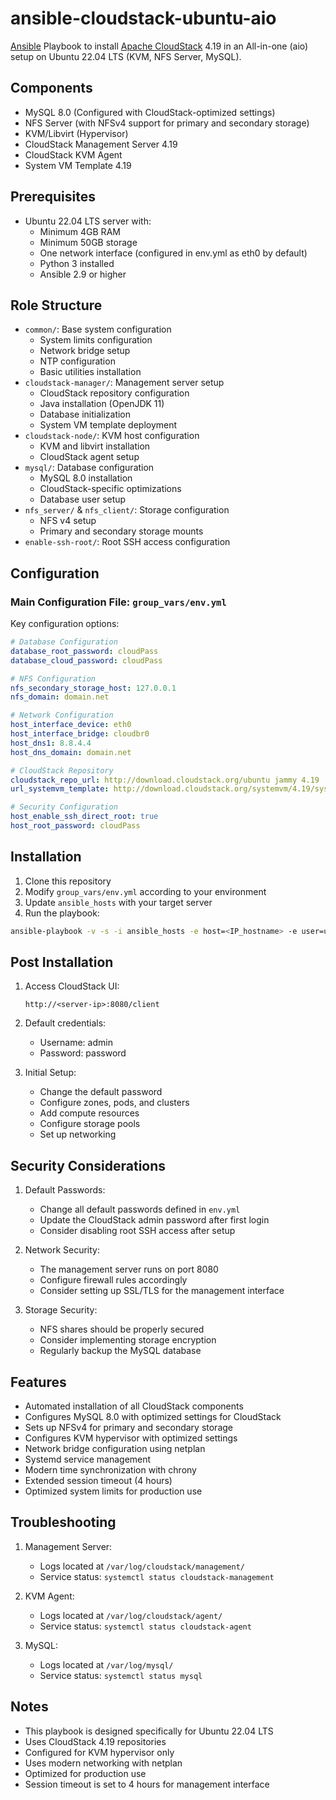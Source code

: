 # ansible-cloudstack-ubuntu-aio

[Ansible](http://ansible.com) Playbook to install [Apache CloudStack](cloudstack.apache.org) 4.19 in an All-in-one (aio) setup on Ubuntu 22.04 LTS (KVM, NFS Server, MySQL).

## Components

- MySQL 8.0 (Configured with CloudStack-optimized settings)
- NFS Server (with NFSv4 support for primary and secondary storage)
- KVM/Libvirt (Hypervisor)
- CloudStack Management Server 4.19
- CloudStack KVM Agent
- System VM Template 4.19

## Prerequisites

- Ubuntu 22.04 LTS server with:
  - Minimum 4GB RAM
  - Minimum 50GB storage
  - One network interface (configured in env.yml as eth0 by default)
  - Python 3 installed
  - Ansible 2.9 or higher

## Role Structure

- `common/`: Base system configuration
  - System limits configuration
  - Network bridge setup
  - NTP configuration
  - Basic utilities installation
- `cloudstack-manager/`: Management server setup
  - CloudStack repository configuration
  - Java installation (OpenJDK 11)
  - Database initialization
  - System VM template deployment
- `cloudstack-node/`: KVM host configuration
  - KVM and libvirt installation
  - CloudStack agent setup
- `mysql/`: Database configuration
  - MySQL 8.0 installation
  - CloudStack-specific optimizations
  - Database user setup
- `nfs_server/` & `nfs_client/`: Storage configuration
  - NFS v4 setup
  - Primary and secondary storage mounts
- `enable-ssh-root/`: Root SSH access configuration

## Configuration

### Main Configuration File: `group_vars/env.yml`

Key configuration options:
```yaml
# Database Configuration
database_root_password: cloudPass
database_cloud_password: cloudPass

# NFS Configuration
nfs_secondary_storage_host: 127.0.0.1
nfs_domain: domain.net

# Network Configuration
host_interface_device: eth0
host_interface_bridge: cloudbr0
host_dns1: 8.8.4.4
host_dns_domain: domain.net

# CloudStack Repository
cloudstack_repo_url: http://download.cloudstack.org/ubuntu jammy 4.19
url_systemvm_template: http://download.cloudstack.org/systemvm/4.19/systemvmtemplate-4.19.0-kvm.qcow2.bz2

# Security Configuration
host_enable_ssh_direct_root: true
host_root_password: cloudPass
```

## Installation

1. Clone this repository
2. Modify `group_vars/env.yml` according to your environment
3. Update `ansible_hosts` with your target server
4. Run the playbook:

```bash
ansible-playbook -v -s -i ansible_hosts -e host=<IP_hostname> -e user=ubuntu cs-aio-deploy.yml
```

## Post Installation

1. Access CloudStack UI:
   ```
   http://<server-ip>:8080/client
   ```

2. Default credentials:
   - Username: admin
   - Password: password

3. Initial Setup:
   - Change the default password
   - Configure zones, pods, and clusters
   - Add compute resources
   - Configure storage pools
   - Set up networking

## Security Considerations

1. Default Passwords:
   - Change all default passwords defined in `env.yml`
   - Update the CloudStack admin password after first login
   - Consider disabling root SSH access after setup

2. Network Security:
   - The management server runs on port 8080
   - Configure firewall rules accordingly
   - Consider setting up SSL/TLS for the management interface

3. Storage Security:
   - NFS shares should be properly secured
   - Consider implementing storage encryption
   - Regularly backup the MySQL database

## Features

- Automated installation of all CloudStack components
- Configures MySQL 8.0 with optimized settings for CloudStack
- Sets up NFSv4 for primary and secondary storage
- Configures KVM hypervisor with optimized settings
- Network bridge configuration using netplan
- Systemd service management
- Modern time synchronization with chrony
- Extended session timeout (4 hours)
- Optimized system limits for production use

## Troubleshooting

1. Management Server:
   - Logs located at `/var/log/cloudstack/management/`
   - Service status: `systemctl status cloudstack-management`

2. KVM Agent:
   - Logs located at `/var/log/cloudstack/agent/`
   - Service status: `systemctl status cloudstack-agent`

3. MySQL:
   - Logs located at `/var/log/mysql/`
   - Service status: `systemctl status mysql`

## Notes

- This playbook is designed specifically for Ubuntu 22.04 LTS
- Uses CloudStack 4.19 repositories
- Configured for KVM hypervisor only
- Uses modern networking with netplan
- Optimized for production use
- Session timeout is set to 4 hours for management interface
